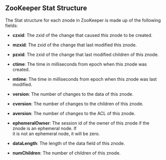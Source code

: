 ## ZooKeeper Stat Structure  
The Stat structure for each znode in ZooKeeper is made up of the following fields:
   
* **czxid**:
  The zxid of the change that caused this znode to be created.

* **mzxid**:
  The zxid of the change that last modified this znode.

* **pzxid**:
  The zxid of the change that last modified children of this znode.

* **ctime**:
  The time in milliseconds from epoch when this znode was created.

* **mtime**:
  The time in milliseconds from epoch when this znode was last modified.

* **version**:
  The number of changes to the data of this znode.

* **cversion**:
  The number of changes to the children of this znode.

* **aversion**:
  The number of changes to the ACL of this znode.

* **ephemeralOwner**:
  The session id of the owner of this znode if the znode is an ephemeral node. If<br/> it is not an ephemeral node, it will be zero.

* **dataLength**:
  The length of the data field of this znode.

* **numChildren**:
  The number of children of this znode.
   
   

